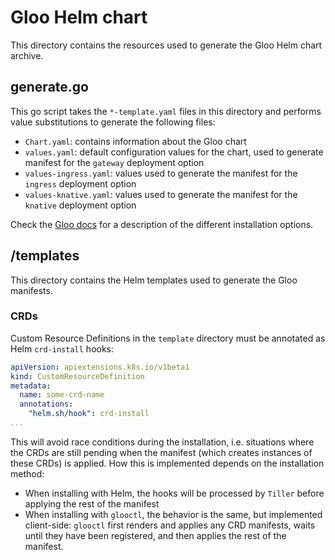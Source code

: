# Gloo Helm chart
This directory contains the resources used to generate the Gloo Helm chart archive.

## generate.go
This go script takes the `*-template.yaml` files in this directory and performs value substitutions 
to generate the following files:

- `Chart.yaml`: contains information about the Gloo chart
- `values.yaml`: default configuration values for the chart, used to generate manifest for the `gateway` deployment option
- `values-ingress.yaml`: values used to generate the manifest for the `ingress` deployment option
- `values-knative.yaml`: values used to generate the manifest for the `knative` deployment option

Check the [Gloo docs](https://gloo.solo.io/installation/quick_start/#2-choosing-a-deployment-option)
for a description of the different installation options.

## /templates
This directory contains the Helm templates used to generate the Gloo manifests.

### CRDs
Custom Resource Definitions in the `template` directory must be annotated as Helm `crd-install` hooks:

```yaml
apiVersion: apiextensions.k8s.io/v1beta1
kind: CustomResourceDefinition
metadata:
  name: some-crd-name
  annotations:
    "helm.sh/hook": crd-install
...
```
This will avoid race conditions during the installation, i.e. situations where the CRDs are still pending when the 
manifest (which creates instances of these CRDs) is applied. How this is implemented depends on the installation method:
- When installing with Helm, the hooks will be processed by `Tiller` before applying the rest of the manifest
- When installing with `glooctl`, the behavior is the same, but implemented client-side: `glooctl` first renders and 
applies any CRD manifests, waits until they have been registered, and then applies the rest of the manifest.